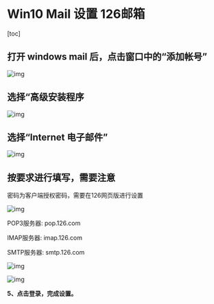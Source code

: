 # Win10 Mail 设置 126邮箱

[toc]

## 打开 windows mail 后，点击窗口中的“添加帐号”

![img](https://upload-images.jianshu.io/upload_images/4850030-620dd9df3db81bdf.png?imageMogr2/auto-orient/strip|imageView2/2/w/319/format/webp)

## 选择“高级安装程序

![img](https://upload-images.jianshu.io/upload_images/4850030-010233694f4b1a8f.png?imageMogr2/auto-orient/strip|imageView2/2/w/449/format/webp)

## 选择“Internet 电子邮件”



![img](https://upload-images.jianshu.io/upload_images/4850030-7f971b05205d52fc.png?imageMogr2/auto-orient/strip|imageView2/2/w/472/format/webp)



## 按要求进行填写，需要注意

密码为客户端授权密码，需要在126网页版进行设置

![img](https://upload-images.jianshu.io/upload_images/4850030-7f8928eeba0d735a.png?imageMogr2/auto-orient/strip|imageView2/2/w/186/format/webp)	

POP3服务器: pop.126.com

IMAP服务器: imap.126.com

SMTP服务器: smtp.126.com

![img](https://upload-images.jianshu.io/upload_images/4850030-97350f41b116d79a.png?imageMogr2/auto-orient/strip|imageView2/2/w/472/format/webp)



![img](https://upload-images.jianshu.io/upload_images/4850030-2a989bef0d8d29c4.png?imageMogr2/auto-orient/strip|imageView2/2/w/472/format/webp)

**5、点击登录，完成设置。**
